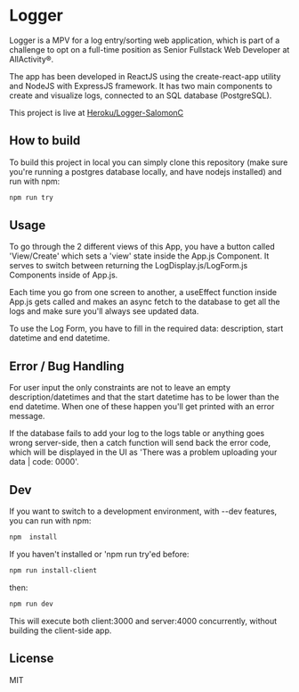 # Logger

Logger is a MPV for a log entry/sorting web application, which is part of a challenge to opt on a full-time position as Senior Fullstack Web Developer at AllActivity®.

The app has been developed in ReactJS using the create-react-app utility and NodeJS with ExpressJS framework. It has two main components to create and visualize logs, connected to an SQL database (PostgreSQL).

This project is live at [Heroku/Logger-SalomonC](https://logger-salomonc.herokuapp.com/)

## How to build

To build this project in local you can simply clone this repository (make sure you're running a postgres database locally, and have nodejs installed) and run with npm:

```bash
npm run try
```

## Usage

To go through the 2 different views of this App, you have a button called 'View/Create' which sets a 'view' state inside the App.js Component. It serves to switch between returning the LogDisplay.js/LogForm.js Components inside of App.js.

Each time you go from one screen to another, a useEffect function inside App.js gets called and makes an async fetch to the database to get all the logs and  make sure you'll always see updated data.

To use the Log Form, you have to fill in the required data: description, start datetime and end datetime.

## Error / Bug Handling

For user input the only constraints are not to leave an empty description/datetimes and that the start datetime has to be lower than the end datetime. When one of these happen you'll get printed with an error message.

If the database fails to add your log to the logs table or anything goes wrong server-side, then a catch function will send back the error code, which will be displayed in the UI as 'There was a problem uploading your data | code: 0000'.

## Dev
If you want to switch to a development environment, with --dev features, you can run with npm:


```bash
npm  install
```

If you haven't installed or 'npm run try'ed before:


```bash
npm run install-client
```

then:

```bash
npm run dev
```

This will execute both client:3000 and server:4000 concurrently, without building the client-side app.

## License
MIT
